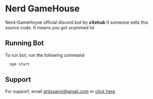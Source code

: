 
# Nerd GameHouse

Nerd-GameHoyse official discord bot by **xXehub**
if someone sells this source code. It means you got scammed lol


## Running Bot

To run bot, run the following command

```bash
  npm start
```


## Support

For support, email artixsanni@gmail.com or [click here]( https://discord.gg/Hyn9pqkBAf ).


